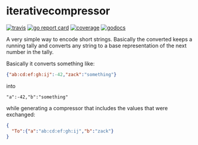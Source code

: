 # iterativecompressor

[![travis](https://travis-ci.org/schollz/iterativecompressor.svg?branch=master)](https://travis-ci.org/schollz/iterativecompressor) 
[![go report card](https://goreportcard.com/badge/github.com/schollz/iterativecompressor)](https://goreportcard.com/report/github.com/schollz/iterativecompressor) 
[![coverage](https://img.shields.io/badge/coverage-92%25-brightgreen.svg)](https://gocover.io/github.com/schollz/iterativecompressor)
[![godocs](https://godoc.org/github.com/schollz/iterativecompressor?status.svg)](https://godoc.org/github.com/schollz/iterativecompressor) 

A very simple way to encode short strings. Basically the converted keeps a running tally and converts any string to a base representation of the next number in the tally.

Basically it converts something like:

```json
{"ab:cd:ef:gh:ij":-42,"zack":"something"}
```

into

```
"a":-42,"b":"something"
```

while generating a compressor that includes the values that were exchanged:

```json
{
  "To":{"a":"ab:cd:ef:gh:ij","b":"zack"}
}
```
